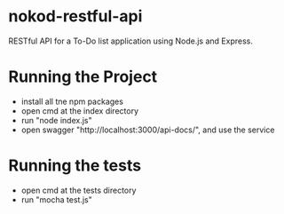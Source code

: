 # nokod-restful-api

RESTful API for a To-Do list application using Node.js and Express.

# Running the Project

- install all tne npm packages
- open cmd at the index directory
- run "node index.js"
- open swagger "http://localhost:3000/api-docs/", and use the service


# Running the tests

- open cmd at the tests directory
- run "mocha test.js"

